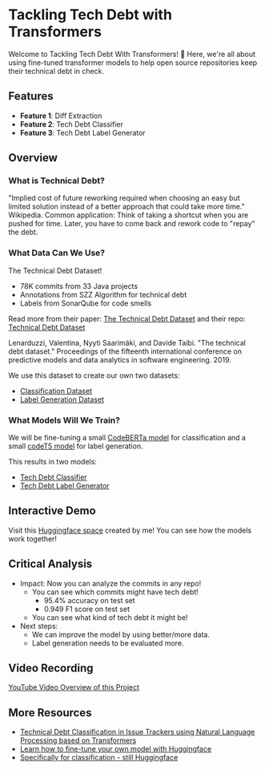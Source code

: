 # Tackling Tech Debt with Transformers

Welcome to Tackling Tech Debt With Transformers! 🚀 Here, we're all about using fine-tuned transformer models to help open source repositories keep their technical debt in check.

## Features

- **Feature 1**: Diff Extraction
- **Feature 2**: Tech Debt Classifier
- **Feature 3**: Tech Debt Label Generator

## Overview

### What is Technical Debt?
"Implied cost of future reworking required when choosing an easy but limited solution instead of a better approach that could take more time." Wikipedia.
Common application: Think of taking a shortcut when you are pushed for time. Later, you have to come back and rework code to "repay" the debt.

### What Data Can We Use?
The Technical Debt Dataset!
* 78K commits from 33 Java projects
* Annotations from SZZ Algorithm for technical debt
* Labels from SonarQube for code smells

Read more from their paper: [The Technical Debt Dataset](https://dl.acm.org/doi/abs/10.1145/3345629.3345630)
and their repo: [Technical Debt Dataset](https://github.com/clowee/The-Technical-Debt-Dataset)

Lenarduzzi, Valentina, Nyyti Saarimäki, and Davide Taibi. "The technical debt dataset." Proceedings of the fifteenth international conference on predictive models and data analytics in software engineering. 2019.

We use this dataset to create our own two datasets:
* [Classification Dataset](https://huggingface.co/datasets/davidgaofc/techdebt)
* [Label Generation Dataset](https://huggingface.co/datasets/davidgaofc/techdebt_label)

### What Models Will We Train?
We will be fine-tuning a small [CodeBERTa model](https://huggingface.co/huggingface/CodeBERTa-small-v1) for classification
and a small [codeT5 model](https://huggingface.co/Salesforce/codet5-small) for label generation.

This results in two models:
* [Tech Debt Classifier](https://huggingface.co/davidgaofc/TechDebtClassifier)
* [Tech Debt Label Generator](https://huggingface.co/davidgaofc/TechDebtLabeler)

## Interactive Demo
Visit this [Huggingface space](https://huggingface.co/spaces/davidgaofc/TechDebtPipeline) created by me!
You can see how the models work together!

## Critical Analysis
* Impact: Now you can analyze the commits in any repo!
  * You can see which commits might have tech debt!
    * 95.4% accuracy on test set
    * 0.949 F1 score on test set
  * You can see what kind of tech debt it might be!
* Next steps: 
  * We can improve the model by using better/more data.
  * Label generation needs to be evaluated more.

## Video Recording
[YouTube Video Overview of this Project](https://youtu.be/zzC-xD28D3c)

## More Resources
* [Technical Debt Classification in Issue Trackers using Natural Language Processing based on Transformers](https://ieeexplore.ieee.org/abstract/document/10207085)
* [Learn how to fine-tune your own model with Huggingface](https://huggingface.co/docs/transformers/training)
* [Specifically for classification - still Huggingface](https://huggingface.co/docs/transformers/v4.17.0/en/tasks/sequence_classification)


